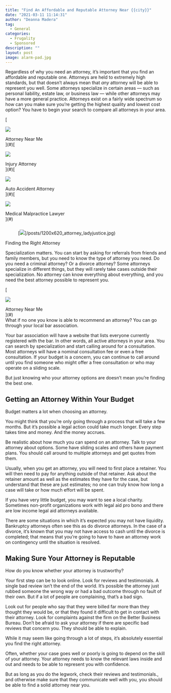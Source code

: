 ```yaml
---
title: "Find An Affordable and Reputable Attorney Near {{city}}"
date: "2021-03-11 11:14:31"
author: "Deanna Madera"
tag:
  - General
categories:
  - Frugality
  - Sponsored
description: ""
layout: post
image: alarm-pad.jpg
---
```


Regardless of why you need an attorney, it’s important that you find an affordable and reputable one. Attorneys are held to extremely high standards, but that doesn’t always mean that _any_ attorney will be able to represent you well. Some attorneys specialize in certain areas — such as personal liability, estate law, or business law — while other attorneys may have a more general practice. Attorneys exist on a fairly wide spectrum so how can you make sure you’re getting the highest quality and lowest cost option? You have to begin your search to compare all attorneys in your area.

[<div class="cta-imagecover">

![](/posts/1080x1080_attorney_attorneynearme.jpg)</div><div class="cta-textcover">Attorney Near <city>Me</city></div>](#)[<div class="cta-imagecover">

![](/posts/1080x1080_attorney_injuryattorney.jpg)</div><div class="cta-textcover">Injury Attorney</div>](#)[<div class="cta-imagecover">

![](/posts/1080x1080_attorney_autoaccidentattorney.jpg)</div><div class="cta-textcover">Auto Accident Attorney</div>](#)[<div class="cta-imagecover">

![](/posts/1080x1080_attorney_medicalmalpractice.jpg)</div><div class="cta-textcover">Medical Malpractice Lawyer</div>](#)</div><figure class="wp-block-image size-large" style="margin-top:25px">[![](/posts/1200x620_attorney_ladyjustice.jpg)]/posts/1200x620_attorney_ladyjustice.jpg)</figure>Finding the Right Attorney

Specialization matters. You can start by asking for referrals from friends and family members, but you need to know the type of attorney you need. Do you need a criminal attorney? Or a divorce attorney? Some attorneys specialize in different things, but they will rarely take cases outside their specialization. No attorney can know everything about everything, and you need the best attorney possible to represent you.

<div class="mobile-cta-wrap"><div class="cta-btn-wrap" data-mobile-sponsoredads="yes">

[<div class="cta-imagecover">

![](/posts/1080x1080_attorney_attorneynearme.jpg)</div><div class="cta-textcover">Attorney Near <city>Me</city></div>](#)</div>What if no one you know is able to recommend an attorney? You can go through your local bar association.

Your bar association will have a website that lists everyone currently registered with the bar. In other words, all active attorneys in your area. You can search by specialization and start calling around for a consultation. Most attorneys will have a nominal consultation fee or even a free consultation. If your budget is a concern, you can continue to call around until you find someone who might offer a free consultation or who may operate on a sliding scale.

But just knowing who your attorney options are doesn’t mean you’re finding the best one.

## Getting an Attorney Within Your Budget

Budget matters a lot when choosing an attorney.

You might think that you’re only going through a process that will take a few months. But it’s possible a legal action could take much longer. Every step takes time and money. And the money accrues.

Be realistic about how much you can spend on an attorney. Talk to your attorney about options. Some have sliding scales and others have payment plans. You should call around to multiple attorneys and get quotes from them.

Usually, when you get an attorney, you will need to first place a retainer. You will then need to pay for anything outside of that retainer. Ask about the retainer amount as well as the estimates they have for the case, but understand that these are just estimates; no one can truly know how long a case will take or how much effort will be spent.

If you have very little budget, you may want to see a local charity. Sometimes non-profit organizations work with legal aid pro bono and there are low income legal aid attorneys available.

There are some situations in which it’s expected you may not have liquidity. Bankruptcy attorneys often see this as do divorce attorneys. In the case of a divorce, it’s known that you may not have access to cash until the divorce is completed; that means that you’re going to have to have an attorney work on contingency until the situation is resolved.

## Making Sure Your Attorney is Reputable

How do you know whether your attorney is trustworthy?

Your first step can be to look online. Look for reviews and testimonials. A single bad review isn’t the end of the world. It’s possible the attorney just rubbed someone the wrong way or had a bad outcome through no fault of their own. But if a lot of people are complaining, that’s a bad sign.

Look out for people who say that they were billed far more than they thought they would be, or that they found it difficult to get in contact with their attorney. Look for complaints against the firm on the Better Business Bureau. Don’t be afraid to ask your attorney if there are specific bad reviews that concern you. They should be able to explain.

</div>While it may seem like going through a lot of steps, it’s absolutely essential you find the right attorney.

Often, whether your case goes well or poorly is going to depend on the skill of your attorney. Your attorney needs to know the relevant laws inside and out and needs to be able to represent you with confidence.

But as long as you do the legwork, check their reviews and testimonials., and otherwise make sure that they communicate well with you, you should be able to find a solid attorney near you.
